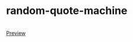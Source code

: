 # random-quote-machine
</br>
<a href="http://danielknguyen.github.io/random-quote-machine/" target="_blank">Preview</a>